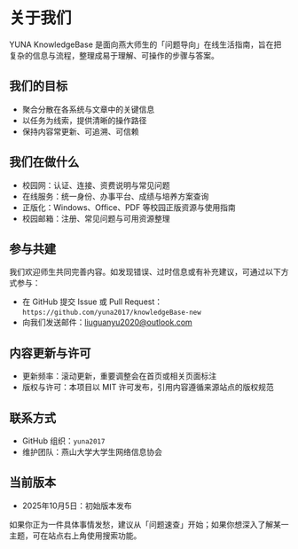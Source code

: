 # 关于我们

YUNA KnowledgeBase 是面向燕大师生的「问题导向」在线生活指南，旨在把复杂的信息与流程，整理成易于理解、可操作的步骤与答案。

## 我们的目标

- 聚合分散在各系统与文章中的关键信息
- 以任务为线索，提供清晰的操作路径
- 保持内容常更新、可追溯、可信赖

## 我们在做什么

- 校园网：认证、连接、资费说明与常见问题
- 在线服务：统一身份、办事平台、成绩与培养方案查询
- 正版化：Windows、Office、PDF 等校园正版资源与使用指南
- 校园邮箱：注册、常见问题与可用资源整理

## 参与共建

我们欢迎师生共同完善内容。如发现错误、过时信息或有补充建议，可通过以下方式参与：

- 在 GitHub 提交 Issue 或 Pull Request：`https://github.com/yuna2017/knowledgeBase-new`
- 向我们发送邮件：[liuguanyu2020@outlook.com](mailto:liuguanyu2020@outlook.com)

## 内容更新与许可

- 更新频率：滚动更新，重要调整会在首页或相关页面标注
- 版权与许可：本项目以 MIT 许可发布，引用内容遵循来源站点的版权规范

## 联系方式

- GitHub 组织：`yuna2017`
- 维护团队：燕山大学大学生网络信息协会

## 当前版本

- 2025年10月5日：初始版本发布

如果你正为一件具体事情发愁，建议从「问题速查」开始；如果你想深入了解某一主题，可在站点右上角使用搜索功能。
